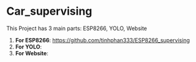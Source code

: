 # Car_supervising
This Project has 3 main parts: ESP8266, YOLO, Website  
1. __For ESP8266__: https://github.com/tinhphan333/ESP8266_supervising  
2. __For YOLO__:
3. __For Website__:  
